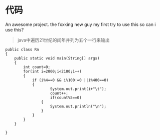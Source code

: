 # 代码

 An awesome project.
 the fxxking new guy
 my first try to use this
 so can i use this?

>java中遍历21世纪的闰年并列为五个一行来输出
```
public class Rn 
{
	public static void main(String[] args)
	{
		int count=0;
		for(int i=2000;i<2100;i++)
		{
			if (i%4==0 && i%100!=0 ||i%400==0)
			{
					System.out.print(i+"\t");
					count++;
					if(count%5==0)
				{
					System.out.println("\n");
				}
			}
		}
	}

}
```